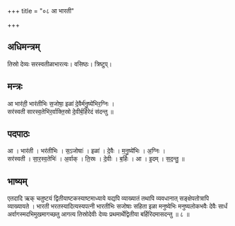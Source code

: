 +++
title = "०८ आ भारती"

+++
## अधिमन्त्रम्
तिस्रो देव्यः सरस्वतीळाभारत्यः। वसिष्ठः। त्रिष्टुप्।

## मन्त्रः
आ भार॑ती॒ भार॑तीभिः स॒जोषा॒ इळा॑ दे॒वैर्म॑नु॒ष्ये॑भिर॒ग्निः ।  
सर॑स्वती सारस्व॒तेभि॑र॒र्वाक्ति॒स्रो दे॒वीर्ब॒र्हिरेदं स॑दन्तु ॥

## पदपाठः
आ । भार॑ती । भर॑तीभिः । स॒ऽजोषाः॑ । इळा॑ । दे॒वैः । म॒नु॒ष्ये॑भिः । अ॒ग्निः ।  
सर॑स्वती । सा॒र॒स्व॒तेभिः॑ । अ॒र्वाक् । ति॒स्रः । दे॒वीः । ब॒र्हिः । आ । इ॒दम् । स॒द॒न्तु॒ ॥

## भाष्यम्
एतदादि ऋक् चतुष्टयं द्वितीयाष्टकस्याष्टमाध्याये यद्यपि व्याख्यातं तथापि व्यवधानात् सङ्क्षेपतोत्रापि व्याख्यायते । भारती भरतस्यादित्यस्यपत्नी भारतीभिः सजोषाः सहिता इळा मनुष्येभिः मनुष्यलोकभवैः देवैः सार्धं अर्वागस्मदभिमुखमागच्छतु आगत्य तिस्रोदेवीः देव्यः प्रथमार्थेद्वितीया बर्हिरिदमासदन्तु ॥ ८ ॥